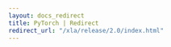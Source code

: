 ```yaml
---
layout: docs_redirect
title: PyTorch | Redirect
redirect_url: "/xla/release/2.0/index.html"
---
```

